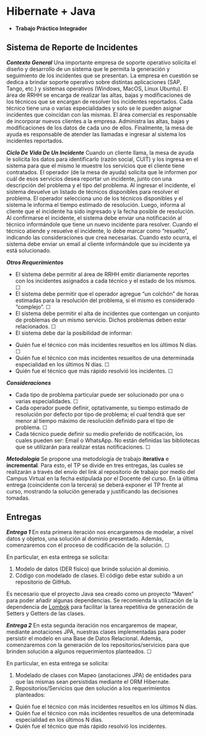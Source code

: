 # Hibernate + Java

- **Trabajo Práctico Integrador**

## Sistema de Reporte de Incidentes
***Contexto General***
Una importante empresa de soporte operativo solicita el diseño y desarrollo de un sistema que le permita la generación y seguimiento de los incidentes que se presentan.
La empresa en cuestión se dedica a brindar soporte operativo sobre distintas aplicaciones (SAP, Tango, etc.) y sistemas operativos (Windows, MacOS, Linux Ubuntu).
El área de RRHH se encarga de realizar las altas, bajas y modificaciones de los técnicos que se encargan de resolver los incidentes reportados.
Cada técnico tiene una o varias especialidades y solo se le pueden asignar incidentes que coincidan con las mismas.
El área comercial es responsable de incorporar nuevos clientes a la empresa. Administra las altas, bajas y modificaciones de los datos de cada uno de ellos.
Finalmente, la mesa de ayuda es responsable de atender las llamadas e ingresar al sistema los incidentes reportados.

***Ciclo De Vida De Un Incidente***
Cuando un cliente llama, la mesa de ayuda le solicita los datos para identificarlo (razón social, CUIT) y los ingresa en el sistema para que el mismo le muestre los servicios que el cliente tiene contratados.
El operador (de la mesa de ayuda) solicita que le informen por cuál de esos servicios desea
reportar un incidente, junto con una descripción del problema y el tipo del problema.
Al ingresar el incidente, el sistema devuelve un listado de técnicos disponibles para resolver el problema. El operador selecciona uno de los técnicos disponibles y el sistema le informa el tiempo estimado de resolución. Luego, informa al cliente que el incidente ha sido ingresado y la fecha posible de resolución.
Al confirmarse el incidente, el sistema debe enviar una notificación al técnico informándole que tiene un nuevo incidente para resolver.
Cuando el técnico atiende y resuelve el incidente, lo debe marcar como “resuelto”, indicando las consideraciones que crea necesarias. Cuando esto ocurra, el sistema debe enviar un email al cliente informándole que su incidente ya está solucionado.

***Otros Requerimientos***
+ El sistema debe permitir al área de RRHH emitir diariamente reportes con los incidentes asignados a cada técnico y el estado de los mismos. &#x2610;
+ El sistema debe permitir que el operador agregue “un colchón” de horas estimadas para la resolución del problema, si el mismo es considerado “complejo”. &#x2610;
+ El sistema debe permitir el alta de incidentes que contengan un conjunto de problemas de un mismo servicio. Dichos problemas deben estar relacionados. &#x2610;
+ El sistema debe dar la posibilidad de informar:
- Quién fue el técnico con más incidentes resueltos en los últimos N días. &#x2610;
- Quién fue el técnico con más incidentes resueltos de una determinada especialidad en los últimos N días. &#x2610;
- Quién fue el técnico que más rápido resolvió los incidentes. &#x2610;

***Consideraciones***
+ Cada tipo de problema particular puede ser solucionado por una o varias especialidades. &#x2610;
+ Cada operador puede definir, optativamente, su tiempo estimado de resolución por defecto por tipo de problema; el cual tendrá que ser menor al tiempo máximo de resolución definido para el tipo de problema. &#x2610;
+ Cada técnico puede definir su medio preferido de notificación, los cuales pueden ser: Email o WhatsApp. No están definidas las bibliotecas que se utilizarán para realizar estas notificaciones. &#x2610;
<!-- &#x2611; &#x2610; -->

***Metodología***
Se propone una metodología de trabajo **iterativa** e **incremental**. Para esto, el TP se divide en tres entregas, las cuales se realizarán a través del envío del link al repositorio de trabajo por medio del Campus Virtual en la fecha estipulada por el Docente del curso.
En la última entrega (coincidente con la tercera) se deberá exponer el TP frente al curso, mostrando la solución generada y justificando las decisiones tomadas.

## Entregas
***Entrega 1*** 
En esta primera iteración nos encargaremos de modelar, a nivel datos y objetos, una solución al dominio presentado. Además, comenzaremos con el proceso de codificación de la solución. &#x2610;

En particular, en esta entrega se solicita:
1. Modelo de datos (DER físico) que brinde solución al dominio.
2. Código con modelado de clases. El código debe estar subido a un repositorio de GitHub.

Es necesario que el proyecto Java sea creado como un proyecto “Maven” para poder añadir algunas dependencias. Se recomienda la utilización de la dependencia de [Lombok](https://projectlombok.org/) para facilitar la tarea repetitiva de generación de Setters y Getters de las clases.

***Entrega 2*** 
En esta segunda iteración nos encargaremos de mapear, mediante anotaciones JPA, nuestras clases implementadas para poder persistir el modelo en una Base de Datos Relacional.
Además, comenzaremos con la generación de los repositorios/servicios para que brinden solución a algunos requerimientos planteados. &#x2610;

En particular, en esta entrega se solicita:
1. Modelado de clases con Mapeo (anotaciones JPA) de entidades para que las mismas sean persistidas mediante el ORM Hibernate.
2. Repositorios/Servicios que den solución a los requerimientos planteados:
- Quién fue el técnico con más incidentes resueltos en los últimos N días.
- Quién fue el técnico con más incidentes resueltos de una determinada especialidad en los últimos N días.
- Quién fue el técnico que más rápido resolvió los incidentes.
